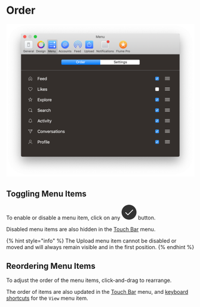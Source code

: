 # Order

![](../../.gitbook/assets/menu-order.png)

## Toggling Menu Items

To enable or disable a menu item, click on any ![](../../.gitbook/assets/active.png) button.

Disabled menu items are also hidden in the [Touch Bar](../../misc/touchbar.md) menu.

{% hint style="info" %}
The Upload menu item cannot be disabled or moved and will always remain visible and in the first position.
{% endhint %}

## Reordering Menu Items

To adjust the order of the menu items, click-and-drag to rearrange.

The order of items are also updated in the [Touch Bar](../../misc/touchbar.md) menu, and [keyboard shortcuts](../../misc/keyboard-shortcuts.md) for the `View` menu item.

